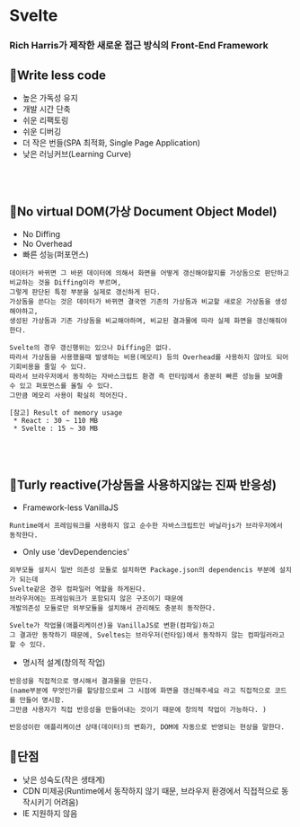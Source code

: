 # Svelte
### Rich Harris가 제작한 새로운 접근 방식의 Front-End Framework


## 📌Write less code
 - 높은 가독성 유지
 - 개발 시간 단축
 - 쉬운 리팩토링
 - 쉬운 디버깅
 - 더 작은 번들(SPA 최적화, Single Page Application)
 - 낮은 러닝커브(Learning Curve)


<br/><br/>
## 📌No virtual DOM(가상 Document Object Model)
 - No Diffing
 - No Overhead
 - 빠른 성능(퍼포먼스)
```
데이터가 바뀌면 그 바뀐 데이터에 의해서 화면을 어떻게 갱신해야할지를 가상돔으로 판단하고 비교하는 것을 Diffing이라 부르며, 
그렇게 판단된 특정 부분을 실제로 갱신하게 된다. 
가상돔을 쓴다는 것은 데이터가 바뀌면 결국엔 기존의 가상돔과 비교할 새로운 가상돔을 생성해야하고, 
생성된 가상돔과 기존 가상돔을 비교해야하며, 비교된 결과물에 따라 실제 화면을 갱신해줘야 한다.

Svelte의 경우 갱신행위는 있으나 Diffing은 없다. 
따라서 가상돔을 사용했을때 발생하는 비용(메모리) 등의 Overhead를 사용하지 않아도 되어 기회비용을 줄일 수 있다.
따라서 브라우저에서 동작하는 자바스크립트 환경 즉 런타임에서 충분히 빠른 성능을 보여줄 수 있고 퍼포먼스를 올릴 수 있다. 
그만큼 메모리 사용이 확실히 적어진다.

[참고] Result of memory usage
 * React : 30 ~ 110 MB
 * Svelte : 15 ~ 30 MB
```


<br/><br/>
## 📌Turly reactive(가상돔을 사용하지않는 진짜 반응성)
 - Framework-less VanillaJS
```
Runtime에서 프레임워크를 사용하지 않고 순수한 자바스크립트인 바닐라js가 브라우저에서 동작한다.
```

 - Only use 'devDependencies'
```
외부모듈 설치시 일반 의존성 모듈로 설치하면 Package.json의 dependencis 부분에 설치가 되는데 
Svelte같은 경우 컴파일러 역할을 하게된다.
브라우저에는 프레임워크가 포함되지 않은 구조이기 때문에 
개발의존성 모듈로만 외부모듈을 설치해서 관리해도 충분히 동작한다.

Svelte가 작업물(애플리케이션)을 VanillaJS로 변환(컴파일)하고 
그 결과만 동작하기 때문에, Sveltes는 브라우저(런타임)에서 동작하지 않는 컴파일러라고 할 수 있다.
```


 - 명시적 설계(창의적 작업)
```
반응성을 직접적으로 명시해서 결과물을 만든다.
(name부분에 무엇인가를 할당함으로써 그 시점에 화면을 갱신해주세요 라고 직접적으로 코드를 만들어 명시함. 
그만큼 사용자가 직접 반응성을 만들어내는 것이기 때문에 창의적 작업이 가능하다. )

반응성이란 애플리케이션 상태(데이터)의 변화가, DOM에 자동으로 반영되는 현상을 말한다.
```




## 📌단점
- 낮은 성숙도(작은 생태계)
- CDN 미제공(Runtime에서 동작하지 않기 때문, 브라우저 환경에서 직접적으로 동작시키기 어려움)
- IE 지원하지 않음
